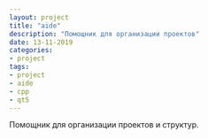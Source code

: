 ```yaml
---
layout: project
title: "aide"
description: "Помощник для организации проектов"
date: 13-11-2019
categories: 
- project
tags:
- project
- aide
- cpp
- qt5
---
```

Помощник для организации проектов и структур.
